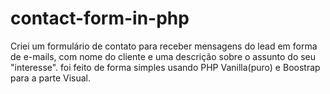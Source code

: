 # contact-form-in-php
Criei um formulário de contato para receber mensagens do lead em forma de e-mails, com nome do cliente e uma descrição sobre o assunto do seu "interesse". foi feito de forma simples usando PHP Vanilla(puro) e Boostrap para a parte Visual.
